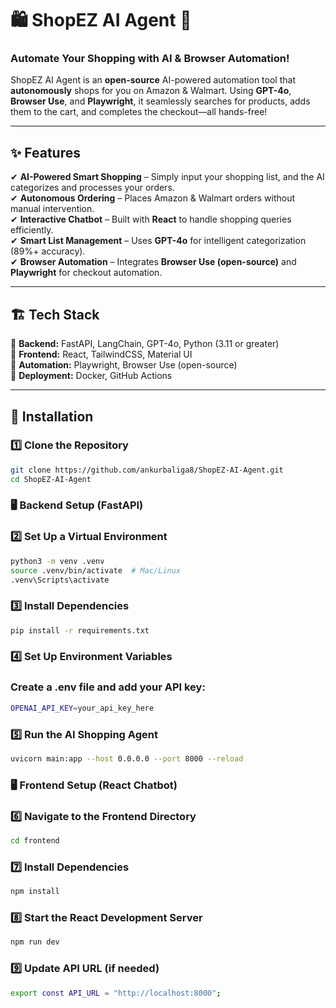 # 🛍️ ShopEZ AI Agent 🚀

### **Automate Your Shopping with AI & Browser Automation!**

ShopEZ AI Agent is an **open-source** AI-powered automation tool that **autonomously** shops for you on Amazon & Walmart. Using **GPT-4o**, **Browser Use**, and **Playwright**, it seamlessly searches for products, adds them to the cart, and completes the checkout—all hands-free!

---

## ✨ Features

✔ **AI-Powered Smart Shopping** – Simply input your shopping list, and the AI categorizes and processes your orders.  
✔ **Autonomous Ordering** – Places Amazon & Walmart orders without manual intervention.  
✔ **Interactive Chatbot** – Built with **React** to handle shopping queries efficiently.  
✔ **Smart List Management** – Uses **GPT-4o** for intelligent categorization (89%+ accuracy).  
✔ **Browser Automation** – Integrates **Browser Use (open-source)** and **Playwright** for checkout automation.

---

## 🏗️ Tech Stack

🔹 **Backend:** FastAPI, LangChain, GPT-4o, Python (3.11 or greater)  
🔹 **Frontend:** React, TailwindCSS, Material UI  
🔹 **Automation:** Playwright, Browser Use (open-source)  
🔹 **Deployment:** Docker, GitHub Actions

---

## 🚀 Installation

### **1️⃣ Clone the Repository**

```sh
git clone https://github.com/ankurbaliga8/ShopEZ-AI-Agent.git
cd ShopEZ-AI-Agent
```

### **🖥️ Backend Setup (FastAPI)**

### **2️⃣ Set Up a Virtual Environment**

```sh
python3 -m venv .venv
source .venv/bin/activate  # Mac/Linux
.venv\Scripts\activate
```

### **3️⃣ Install Dependencies**

```sh
pip install -r requirements.txt
```

### **4️⃣ Set Up Environment Variables**

### Create a .env file and add your API key:

```sh
OPENAI_API_KEY=your_api_key_here
```

### **5️⃣ Run the AI Shopping Agent**

```sh
uvicorn main:app --host 0.0.0.0 --port 8000 --reload
```

### **🖥️ Frontend Setup (React Chatbot)**

### **6️⃣ Navigate to the Frontend Directory**

```sh
cd frontend
```

### **7️⃣ Install Dependencies**

```sh
npm install
```

### **8️⃣ Start the React Development Server**

```sh
npm run dev
```

### **9️⃣ Update API URL (if needed)**

```sh
export const API_URL = "http://localhost:8000";
```
